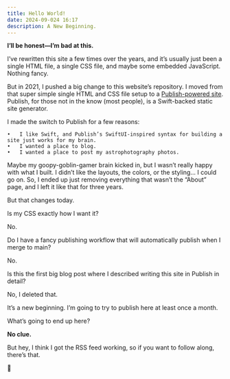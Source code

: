 ```yaml
---
title: Hello World!
date: 2024-09-024 16:17
description: A New Beginning.
---
```


**I’ll be honest—I’m bad at this.**

I’ve rewritten this site a few times over the years, and it’s usually just been a single HTML file, a single CSS file, and maybe some embedded JavaScript. Nothing fancy.

But in 2021, I pushed a big change to this website’s repository. I moved from that super simple single HTML and CSS file setup to a [Publish-powered site](https://github.com/JohnSundell/Publish). Publish, for those not in the know (most people), is a Swift-backed static site generator.

I made the switch to Publish for a few reasons:

	•	I like Swift, and Publish’s SwiftUI-inspired syntax for building a site just works for my brain.
	•	I wanted a place to blog.
	•	I wanted a place to post my astrophotography photos.

Maybe my goopy-goblin-gamer brain kicked in, but I wasn’t really happy with what I built. I didn’t like the layouts, the colors, or the styling... I could go on. So, I ended up just removing everything that wasn’t the “About” page, and I left it like that for three years.

But that changes today.

Is my CSS exactly how I want it?

No.

Do I have a fancy publishing workflow that will automatically publish when I merge to main?

No.

Is this the first big blog post where I described writing this site in Publish in detail?

No, I deleted that.

It’s a new beginning. I’m going to try to publish here at least once a month. 

What’s going to end up here?

**No clue.**

But hey, I think I got the RSS feed working, so if you want to follow along, there’s that.

🙂
